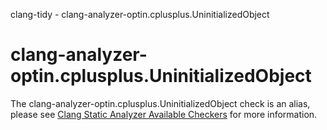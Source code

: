 clang-tidy - clang-analyzer-optin.cplusplus.UninitializedObject

</div>

<div class="meta"
http-equiv=refresh="5;URL=https://clang.llvm.org/docs/analyzer/checkers.html#optin-cplusplus-uninitializedobject">

</div>

# clang-analyzer-optin.cplusplus.UninitializedObject

The clang-analyzer-optin.cplusplus.UninitializedObject check is an
alias, please see [Clang Static Analyzer Available
Checkers](https://clang.llvm.org/docs/analyzer/checkers.html#optin-cplusplus-uninitializedobject)
for more information.
